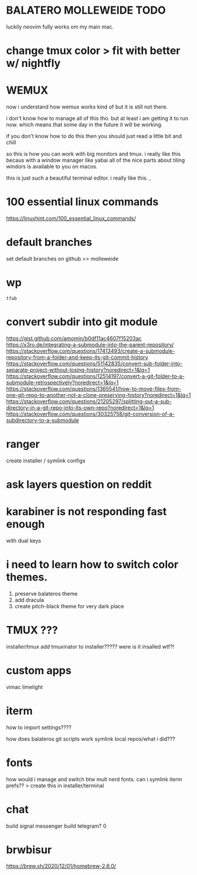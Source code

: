 # BALATERO MOLLEWEIDE TODO

luckily neovim fully works om my main mac.


# change tmux color > fit with better w/ nightfly



# WEMUX

now i understand how wemux works kind of but it is still not there.

i don't know how to manage all of this tho. but at least i am getting it
to run now. which means that some day in the future it will be working.

if you don't know how to do this then you should just read a little bit and chill

so this is how you can work with big monitors and tmux. i really like this becaus
with a window manager like yabai all of the nice parts about tiling windors
is available to you on macos.

this is just such a beautiful terminal editor. i really like this.
,


# 100 essential linux commands

https://linuxhint.com/100_essential_linux_commands/


# default branches
set default branches on github >> molleweide

# wp
    tfab


# convert subdir into git module
https://gist.github.com/amomin/b0df11ac4607f15203ac
https://x3ro.de/integrating-a-submodule-into-the-parent-repository/
https://stackoverflow.com/questions/17413493/create-a-submodule-repository-from-a-folder-and-keep-its-git-commit-history
https://stackoverflow.com/questions/51142835/convert-sub-folder-into-separate-project-without-losing-history?noredirect=1&lq=1
https://stackoverflow.com/questions/12514197/convert-a-git-folder-to-a-submodule-retrospectively?noredirect=1&lq=1
https://stackoverflow.com/questions/1365541/how-to-move-files-from-one-git-repo-to-another-not-a-clone-preserving-history?noredirect=1&lq=1
https://stackoverflow.com/questions/21205297/splitting-out-a-sub-directory-in-a-git-repo-into-its-own-repo?noredirect=1&lq=1
https://stackoverflow.com/questions/30325758/git-conversion-of-a-subdirectory-to-a-submodule

# ranger

create installer / symlink configs

# ask layers question on reddit

# karabiner is not responding fast enough 
with dual keys

# i need to learn how to switch color themes.
1. preserve balateros theme
2. add dracula
3. create pitch-black theme for very dark place

# TMUX ???
installer/tmux add tmuxinator to installer?????
were is it insalled wtf?!

# custom apps
vimac
limelight

# iterm 
how to import settings????

how does balateros git scripts work
symlink local repos/what i did???

# fonts
how would i manage and switch btw mult nerd fonts.
can i symlink iterm prefs?? > create this in installer/terminal

# chat

build signal messenger
build telegram?
0

# brwbisur
https://brew.sh/2020/12/01/homebrew-2.6.0/
